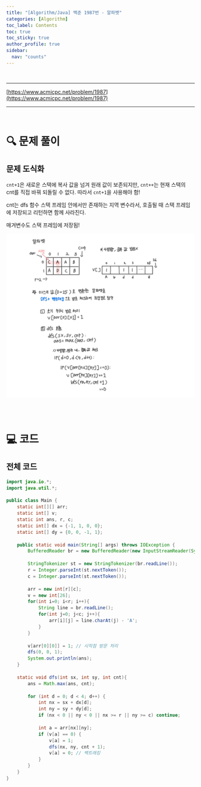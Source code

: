```yaml
---
title: "[Algorithm/Java] 백준 1987번 - 알파벳"
categories: [Algorithm]
toc_label: Contents
toc: true
toc_sticky: true
author_profile: true
sidebar:
  nav: "counts"
---
```


<br>

---

[https://www.acmicpc.net/problem/1987](https://www.acmicpc.net/problem/1987)

---

<br>

# 🔍 문제 풀이

## 문제 도식화

`cnt+1`은 새로운 스택에 복사 값을 넘겨 원래 값이 보존되지만, `cnt++`는 현재 스택의 cnt를 직접 바꿔 되돌릴 수 없다. 따라서 `cnt+1`을 사용해야 함!

cnt는 dfs 함수 스택 프레임 안에서만 존재하는 지역 변수라서, 호출될 때 스택 프레임에 저장되고 리턴하면 함께 사라진다.

매겨변수도 스택 프레임에 저장됨!

![assets/images/2025/1987.jpg](../../../assets/images/2025/1987.jpg)

<br><br>

# 💻 코드

## 전체 코드

```java
import java.io.*;
import java.util.*;

public class Main {
    static int[][] arr;
    static int[] v;
    static int ans, r, c;
    static int[] dx = {-1, 1, 0, 0};
    static int[] dy = {0, 0, -1, 1};

    public static void main(String[] args) throws IOException {
        BufferedReader br = new BufferedReader(new InputStreamReader(System.in));

        StringTokenizer st = new StringTokenizer(br.readLine());
        r = Integer.parseInt(st.nextToken());
        c = Integer.parseInt(st.nextToken());

        arr = new int[r][c];
        v = new int[26];
        for(int i=0; i<r; i++){
            String line = br.readLine();
            for(int j=0; j<c; j++){
                arr[i][j] = line.charAt(j) - 'A';
            }
        }

        v[arr[0][0]] = 1; // 시작점 방문 처리
        dfs(0, 0, 1);
        System.out.println(ans);
    }

    static void dfs(int sx, int sy, int cnt){
        ans = Math.max(ans, cnt);

        for (int d = 0; d < 4; d++) {
            int nx = sx + dx[d];
            int ny = sy + dy[d];
            if (nx < 0 || ny < 0 || nx >= r || ny >= c) continue;

            int a = arr[nx][ny];
            if (v[a] == 0) {
                v[a] = 1;
                dfs(nx, ny, cnt + 1);
                v[a] = 0; // 백트래킹
            }
        }
    }
}
```

<br>
